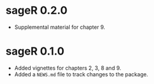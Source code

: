 # sageR 0.2.0

* Supplemental material for chapter 9.

# sageR 0.1.0

* Added vignettes for chapters 2, 3, 8 and 9.
* Added a `NEWS.md` file to track changes to the package.
